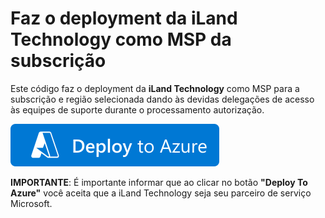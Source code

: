 # Faz o deployment da **iLand Technology** como MSP da subscrição

Este código faz o deployment da **iLand Technology** como MSP para a subscrição e região selecionada dando às devidas delegações de acesso às equipes de suporte durante o processamento autorização.

[![Deploy To Azure](https://raw.githubusercontent.com/Azure/azure-quickstart-templates/master/1-CONTRIBUTION-GUIDE/images/deploytoazure.svg?sanitize=true)](https://portal.azure.com/#create/Microsoft.Template/uri/https%3A%2F%2Fraw.githubusercontent.com%2FAzure%2Fazure-quickstart-templates%2Fmaster%2Fdemos%2Fanti-malware-extension-windows-vm%2Fazuredeploy.json)

**IMPORTANTE**: É importante informar que ao clicar no botão **"Deploy To Azure"** você aceita que a iLand Technology seja seu parceiro de serviço Microsoft. 